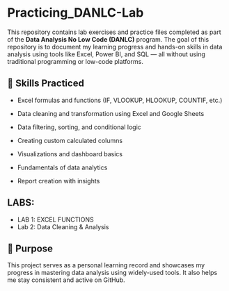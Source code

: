 # Practicing_DANLC-Lab

This repository contains lab exercises and practice files completed as part of the **Data Analysis No Low Code (DANLC)** program. The goal of this repository is to document my learning progress and hands-on skills in data analysis using tools like Excel, Power BI, and SQL — all without using traditional programming or low-code platforms.


## 🧠 Skills Practiced

- Excel formulas and functions (IF, VLOOKUP, HLOOKUP, COUNTIF, etc.)

- Data cleaning and transformation using Excel and Google Sheets

- Data filtering, sorting, and conditional logic

- Creating custom calculated columns

- Visualizations and dashboard basics

- Fundamentals of data analytics

- Report creation with insights


## LABS:
 - LAB 1: EXCEL FUNCTIONS
 - Lab 2: Data Cleaning & Analysis


## 📌 Purpose

This project serves as a personal learning record and showcases my progress in mastering data analysis using widely-used tools. It also helps me stay consistent and active on GitHub.

